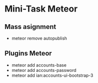 # Mini-Task Meteor


## Mass asignment
- meteor remove autopublish

## Plugins Meteor
- meteor add accounts-base
- meteor add accounts-password
- meteor add ian:accounts-ui-bootstrap-3

